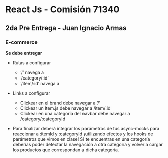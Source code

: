 # React Js - Comisión 71340

## 2da Pre Entrega - Juan Ignacio Armas

### E-commerce

**Se debe entregar**

- Rutas a configurar
    - ‘/’ navega a <ItemListContainer />
    - ‘/category/:id’  <ItemListContainer />
    - ‘/item/:id’ navega a <ItemDetailContainer />

- Links a configurar
    - Clickear en el brand debe navegar a ‘/’
    - Clickear un Item.js debe navegar a /item/:id
    - Clickear en una categoría del navbar debe navegar a /category/:categoryId 

- Para finalizar deberá integrar los parámetros de tus async-mocks para reaccionar a :itemId y :categoryId ¡utilizando efectos y los hooks de parámetros que vimos en clase! Si te encuentras en una categoría deberías poder detectar la navegación a otra categoría y volver a cargar los productos que correspondan a dicha categoría.
